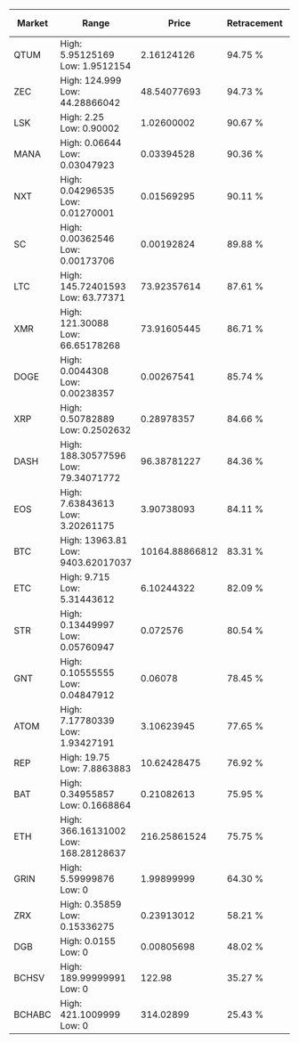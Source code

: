 | Market | Range | Price| Retracement | Doubles to 50% |
| --- | --- | --- | --- | --- |
| QTUM | High: 5.95125169<br />Low: 1.9512154 | 2.16124126 | 94.75 % | 1.83 |
| ZEC | High: 124.999<br />Low: 44.28866042 | 48.54077693 | 94.73 % | 1.74 |
| LSK | High: 2.25<br />Low: 0.90002 | 1.02600002 | 90.67 % | 1.54 |
| MANA | High: 0.06644<br />Low: 0.03047923 | 0.03394528 | 90.36 % | 1.43 |
| NXT | High: 0.04296535<br />Low: 0.01270001 | 0.01569295 | 90.11 % | 1.77 |
| SC | High: 0.00362546<br />Low: 0.00173706 | 0.00192824 | 89.88 % | 1.39 |
| LTC | High: 145.72401593<br />Low: 63.77371 | 73.92357614 | 87.61 % | 1.42 |
| XMR | High: 121.30088<br />Low: 66.65178268 | 73.91605445 | 86.71 % | 1.27 |
| DOGE | High: 0.0044308<br />Low: 0.00238357 | 0.00267541 | 85.74 % | 1.27 |
| XRP | High: 0.50782889<br />Low: 0.2502632 | 0.28978357 | 84.66 % | 1.31 |
| DASH | High: 188.30577596<br />Low: 79.34071772 | 96.38781227 | 84.36 % | 1.39 |
| EOS | High: 7.63843613<br />Low: 3.20261175 | 3.90738093 | 84.11 % | 1.39 |
| BTC | High: 13963.81<br />Low: 9403.62017037 | 10164.88866812 | 83.31 % | 1.15 |
| ETC | High: 9.715<br />Low: 5.31443612 | 6.10244322 | 82.09 % | 1.23 |
| STR | High: 0.13449997<br />Low: 0.05760947 | 0.072576 | 80.54 % | 1.32 |
| GNT | High: 0.10555555<br />Low: 0.04847912 | 0.06078 | 78.45 % | 1.27 |
| ATOM | High: 7.17780339<br />Low: 1.93427191 | 3.10623945 | 77.65 % | 1.47 |
| REP | High: 19.75<br />Low: 7.8863883 | 10.62428475 | 76.92 % | 1.30 |
| BAT | High: 0.34955857<br />Low: 0.1668864 | 0.21082613 | 75.95 % | 1.22 |
| ETH | High: 366.16131002<br />Low: 168.28128637 | 216.25861524 | 75.75 % | 1.24 |
| GRIN | High: 5.59999876<br />Low: 0 | 1.99899999 | 64.30 % | 1.40 |
| ZRX | High: 0.35859<br />Low: 0.15336275 | 0.23913012 | 58.21 % | 1.07 |
| DGB | High: 0.0155<br />Low: 0 | 0.00805698 | 48.02 % | 0.00 |
| BCHSV | High: 189.99999991<br />Low: 0 | 122.98 | 35.27 % | 0.00 |
| BCHABC | High: 421.1009999<br />Low: 0 | 314.02899 | 25.43 % | 0.00 |
